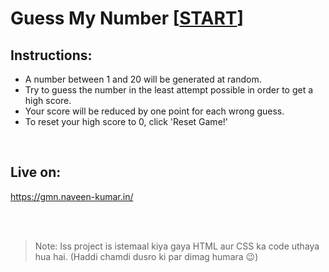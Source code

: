 # Guess My Number [[START](https://gmn.naveen-kumar.in/)]

## Instructions: 
- A number between 1 and 20 will be generated at random.
- Try to guess the number in the least attempt possible in order to get a high score.
- Your score will be reduced by one point for each wrong guess.
- To reset your high score to 0, click 'Reset Game!'


<br>

## Live on: 
https://gmn.naveen-kumar.in/  

<br>
<br>

> Note: Iss project is istemaal kiya gaya HTML aur CSS ka code uthaya hua hai. (Haddi chamdi dusro ki par dimag humara 😉)